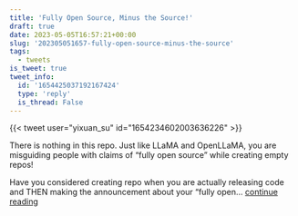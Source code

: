 ```yaml
---
title: 'Fully Open Source, Minus the Source!'
draft: true
date: 2023-05-05T16:57:21+00:00
slug: '202305051657-fully-open-source-minus-the-source'
tags:
  - tweets
is_tweet: true
tweet_info:
  id: '1654425037192167424'
  type: 'reply'
  is_thread: False
---
```




{{< tweet user="yixuan_su" id="1654234602003636226" >}}

There is nothing in this repo. Just like LLaMA and OpenLLaMA, you are misguiding people with claims of “fully open source” while creating empty repos! 

Have you considered creating repo when you are actually releasing code and THEN making the announcement about your “fully open… [continue reading](https://x.com/sytelus/status/1654425037192167424)
